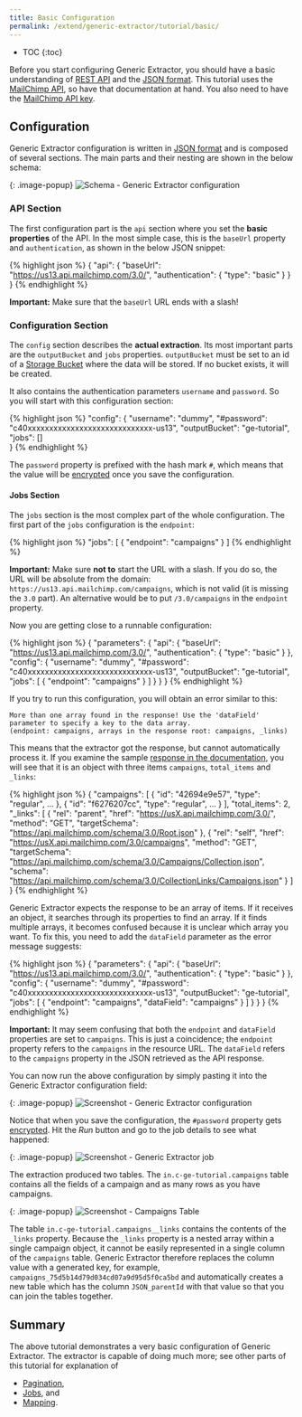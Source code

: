 ```yaml
---
title: Basic Configuration
permalink: /extend/generic-extractor/tutorial/basic/
---
```


* TOC
{:toc}

Before you start configuring Generic Extractor, you should have a basic understanding
of [REST API](/extend/generic-extractor/tutorial/rest/) and the 
[JSON format](/extend/generic-extractor/tutorial/json/). This tutorial uses the 
[MailChimp API](http://developer.mailchimp.com/documentation/mailchimp/reference/overview/), so
have that documentation at hand. You also need to have the 
[MailChimp API key](/extend/generic-extractor/tutorial/#get-started).

## Configuration
Generic Extractor configuration is written in [JSON format](/extend/generic-extractor/tutorial/json/) 
and is composed of several sections. The main parts and their nesting are shown in the below schema:

{: .image-popup}
![Schema - Generic Extractor configuration](/extend/generic-extractor/generic-intro.png)

### API Section
The first configuration part is the `api` section where you set the **basic properties** of the API. 
In the most simple case, this is the `baseUrl` property and `authentication`, as shown in the below JSON snippet:

{% highlight json %}
{
    "api": {
        "baseUrl": "https://us13.api.mailchimp.com/3.0/",
        "authentication": {
            "type": "basic"
        }
    }
}
{% endhighlight %}

**Important:** Make sure that the `baseUrl` URL ends with a slash!

### Configuration Section
The `config` section describes the **actual extraction**. Its most important parts are the `outputBucket` and 
`jobs` properties. `outputBucket` must be set to an id of a [Storage Bucket](https://help.keboola.com/storage/buckets/) 
where the data will be stored. If no bucket exists, it will be created. 

It also contains the authentication parameters `username` and `password`. So you will start with this 
configuration section:

{% highlight json %}
"config": {
    "username": "dummy",
    "#password": "c40xxxxxxxxxxxxxxxxxxxxxxxxxxxxx-us13",
    "outputBucket": "ge-tutorial",
    "jobs": []    
}
{% endhighlight %}

The `password` property is prefixed with the hash mark `#`, which means that the 
value will be [encrypted](https://developers.keboola.com/overview/encryption/) once 
you save the configuration. 

#### Jobs Section
The `jobs` section is the most complex part of the whole configuration. The first part
of the `jobs` configuration is the `endpoint`:

{% highlight json %}
"jobs": [
    {
        "endpoint": "campaigns"
    }
]
{% endhighlight %}

**Important:** Make sure **not to** start the URL with a slash. If you do so, the URL 
will be absolute from the domain: `https://us13.api.mailchimp.com/campaigns`, which is not valid (it is 
missing the `3.0` part). An alternative would be to put `/3.0/campaigns` in the `endpoint` property.

Now you are getting close to a runnable configuration:

{% highlight json %}
{
    "parameters": {
        "api": {
            "baseUrl": "https://us13.api.mailchimp.com/3.0/",
            "authentication": {
                "type": "basic"
            }
        },
        "config": {
            "username": "dummy",
            "#password": "c40xxxxxxxxxxxxxxxxxxxxxxxxxxxxx-us13",
            "outputBucket": "ge-tutorial",
            "jobs": [
                {
                    "endpoint": "campaigns"
                }
            ]
        }
    }
}
{% endhighlight %}

If you try to run this configuration, you will obtain an error similar to this:

    More than one array found in the response! Use the 'dataField' parameter to specify a key to the data array. 
    (endpoint: campaigns, arrays in the response root: campaigns, _links) 

This means that the extractor got the response, but cannot automatically process it. If you examine the 
sample [response in the documentation](http://developer.mailchimp.com/documentation/mailchimp/reference/campaigns/#),
you will see that it is an object with three items `campaigns`, `total_items` and `_links`:

{% highlight json %}
{
  "campaigns": [
    {
      "id": "42694e9e57",
      "type": "regular",
      ...
    },
    {
      "id": "f6276207cc",
      "type": "regular",
      ...
    }
  ],
  "total_items": 2,
  "_links": [
    {
      "rel": "parent",
      "href": "https://usX.api.mailchimp.com/3.0/",
      "method": "GET",
      "targetSchema": "https://api.mailchimp.com/schema/3.0/Root.json"
    },
    {
      "rel": "self",
      "href": "https://usX.api.mailchimp.com/3.0/campaigns",
      "method": "GET",
      "targetSchema": "https://api.mailchimp.com/schema/3.0/Campaigns/Collection.json",
      "schema": "https://api.mailchimp.com/schema/3.0/CollectionLinks/Campaigns.json"
    }
  ]
}
{% endhighlight %}

Generic Extractor expects the response to be an array of items. If it receives an object, it
searches through its properties to find an array. If it finds multiple arrays, it becomes confused
because it is unclear which array you want. To fix this, you need to add the `dataField` parameter
as the error message suggests:

{% highlight json %}
{
    "parameters": {
        "api": {
            "baseUrl": "https://us13.api.mailchimp.com/3.0/",
            "authentication": {
                "type": "basic"
            }
        },
        "config": {
            "username": "dummy",
            "#password": "c40xxxxxxxxxxxxxxxxxxxxxxxxxxxxx-us13",
            "outputBucket": "ge-tutorial",
            "jobs": [
                {
                    "endpoint": "campaigns",
                    "dataField": "campaigns"
                }
            ]
        }
    }
}
{% endhighlight %}

**Important:** It may seem confusing that both the `endpoint` and `dataField` properties are set to `campaigns`. 
This is just a coincidence; the `endpoint` property refers to the `campaigns` in the resource URL. 
The `dataField` refers to the `campaigns` property in the JSON retrieved as the API response.

You can now run the above configuration by simply pasting it into the Generic Extractor configuration field:

{: .image-popup}
![Screenshot - Generic Extractor configuration](/extend/generic-extractor/tutorial/config-1.png)

Notice that when you save the configuration, the `#password` property gets 
[encrypted](https://developers.keboola.com/overview/encryption/).
Hit the *Run* button and go to the job details to see what happened:

{: .image-popup}
![Screenshot - Generic Extractor job](/extend/generic-extractor/tutorial/job-1.png)

The extraction produced two tables. The `in.c-ge-tutorial.campaigns` table contains all the 
fields of a campaign and as many rows as you have campaigns. 

{: .image-popup}
![Screenshot - Campaigns Table](/extend/generic-extractor/tutorial/table-campaigns-sample.png)

The table `in.c-ge-tutorial.campaigns__links` contains the contents of the `_links` property. 
Because the `_links` property is a nested array within a single campaign object, it cannot be easily 
represented in a single column of the `campaigns` table. Generic Extractor therefore replaces the column 
value with a generated key, for example, `campaigns_75d5b14d79d034cd07a9d95d5f0ca5bd` and automatically 
creates a new table which has the column `JSON_parentId` with that value so that you can join the tables together.

## Summary
The above tutorial demonstrates a very basic configuration of Generic Extractor. The extractor is capable 
of doing much more; see other parts of this tutorial for explanation of

- [Pagination](/extend/generic-extractor/tutorial/pagination/),
- [Jobs](/extend/generic-extractor/tutorial/jobs/), and
- [Mapping](/extend/generic-extractor/tutorial/mapping/).
